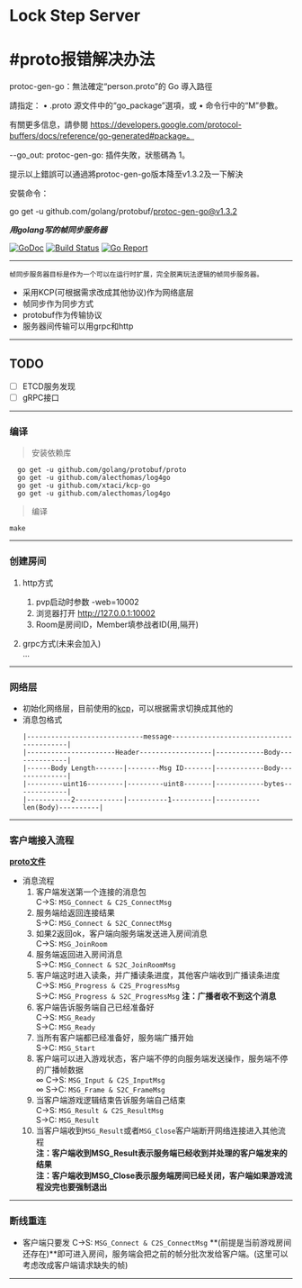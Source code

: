# Lock Step Server

# #proto报错解决办法
protoc-gen-go：無法確定“person.proto”的 Go 導入路徑

請指定：
• .proto 源文件中的“go_package”選項，或
• 命令行中的“M”參數。

有關更多信息，請參閱 https://developers.google.com/protocol-buffers/docs/reference/go-generated#package。

--go_out: protoc-gen-go: 插件失敗，狀態碼為 1。

提示以上錯誤可以通過將protoc-gen-go版本降至v1.3.2及一下解決

安裝命令：

go get -u github.com/golang/protobuf/protoc-gen-go@v1.3.2

_**用golang写的帧同步服务器**_

[![GoDoc](https://godoc.org/NetServer?status.png)](https://godoc.org/NetServer)
[![Build Status](https://travis-ci.org/bailu1901/NetServer.svg?branch=master)](https://travis-ci.org/bailu1901/NetServer)
[![Go Report](https://goreportcard.com/badge/NetServer)](https://goreportcard.com/report/NetServer)

---
		
`帧同步服务器目标是作为一个可以在运行时扩展，完全脱离玩法逻辑的帧同步服务器。`
* 采用KCP(可根据需求改成其他协议)作为网络底层
* 帧同步作为同步方式
* protobuf作为传输协议
* 服务器间传输可以用grpc和http

---
## TODO
- [ ] ETCD服务发现
- [ ] gRPC接口

---
### 编译  
> 安装依赖库
```
  go get -u github.com/golang/protobuf/proto  
  go get -u github.com/alecthomas/log4go
  go get -u github.com/xtaci/kcp-go
  go get -u github.com/alecthomas/log4go
```
> 编译  
```
make
```

---

### 创建房间  

1. http方式  
	1. pvp启动时参数 -web=10002
	1. 浏览器打开 http://127.0.0.1:10002
	1. Room是房间ID，Member填参战者ID(用,隔开)

1. grpc方式(未来会加入)  
	...
---

### 网络层
* 初始化网络层，目前使用的[kcp](https://github.com/skywind3000/kcp)，可以根据需求切换成其他的
* 消息包格式
	```
	|-----------------------------message-----------------------------------------|
	|----------------------Header------------------|------------Body--------------|
	|------Body Length-------|--------Msg ID-------|------------Body--------------|
	|---------uint16---------|---------uint8-------|------------bytes-------------|
	|-----------2------------|----------1----------|-----------len(Body)----------|
	```
---
### 客户端接入流程  
[**proto文件**](pb/message.proto)

	
* 消息流程  
	1. 客户端发送第一个连接的消息包  
		C->S: `MSG_Connect & C2S_ConnectMsg`
	1. 服务端给返回连接结果  
		S->C: `MSG_Connect & S2C_ConnectMsg`
	1. 如果2返回ok，客户端向服务端发送进入房间消息  
		C->S: `MSG_JoinRoom`
	1. 服务端返回进入房间消息  
		S->C: `MSG_Connect & S2C_JoinRoomMsg`
	1. 客户端这时进入读条，并广播读条进度，其他客户端收到广播读条进度  
		C->S: `MSG_Progress & C2S_ProgressMsg`  
		S->C: `MSG_Progress & S2C_ProgressMsg`  **注：广播者收不到这个消息**
	1. 客户端告诉服务端自己已经准备好  
		C->S: `MSG_Ready`  
		S->C: `MSG_Ready`  
	1. 当所有客户端都已经准备好，服务端广播开始  
		S->C: `MSG_Start`  
	1. 客户端可以进入游戏状态，客户端不停的向服务端发送操作，服务端不停的广播帧数据  
		∞ C->S: `MSG_Input & C2S_InputMsg`  
		∞ S->C: `MSG_Frame & S2C_FrameMsg`  
	1. 当客户端游戏逻辑结束告诉服务端自己结束  
		C->S: `MSG_Result & C2S_ResultMsg`  
		S->C: `MSG_Result`  
	1. 当客户端收到`MSG_Result`或者`MSG_Close`客户端断开网络连接进入其他流程  
		**注：客户端收到MSG_Result表示服务端已经收到并处理的客户端发来的结果**  
		**注：客户端收到MSG_Close表示服务端房间已经关闭，客户端如果游戏流程没完也要强制退出**

---

### 断线重连

* 客户端只要发 C->S: `MSG_Connect & C2S_ConnectMsg` **(前提是当前游戏房间还存在)**即可进入房间，服务端会把之前的帧分批次发给客户端。(这里可以考虑改成客户端请求缺失的帧)

---

